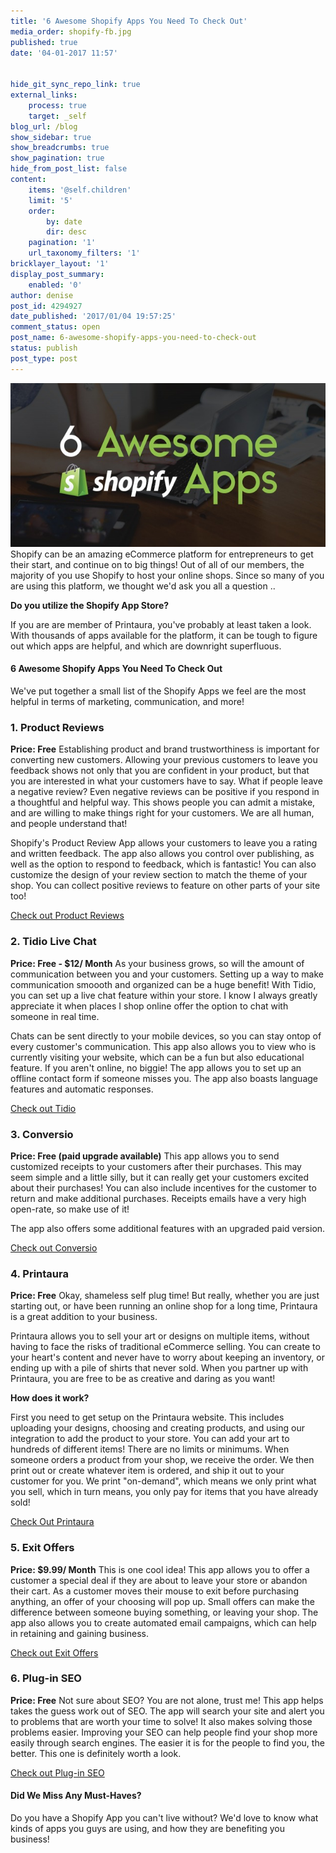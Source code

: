 ```yaml
---
title: '6 Awesome Shopify Apps You Need To Check Out'
media_order: shopify-fb.jpg
published: true
date: '04-01-2017 11:57'


hide_git_sync_repo_link: true
external_links:
    process: true
    target: _self
blog_url: /blog
show_sidebar: true
show_breadcrumbs: true
show_pagination: true
hide_from_post_list: false
content:
    items: '@self.children'
    limit: '5'
    order:
        by: date
        dir: desc
    pagination: '1'
    url_taxonomy_filters: '1'
bricklayer_layout: '1'
display_post_summary:
    enabled: '0'
author: denise
post_id: 4294927
date_published: '2017/01/04 19:57:25'
comment_status: open
post_name: 6-awesome-shopify-apps-you-need-to-check-out
status: publish
post_type: post
---
```


[![](shopify-fb.jpg)](/blog/e-commerce-tips/6-awesome-shopify-apps-you-need-to-check-out)
Shopify can be an amazing eCommerce platform for entrepreneurs to get their start, and continue on to big things! Out of all of our members, the majority of you use Shopify to host your online shops. Since so many of you are using this platform, we thought we'd ask you all a question .. 

<strong>Do you utilize the Shopify App Store? </strong>

If you are are member of Printaura, you've probably at least taken a look. With thousands of apps available for the platform, it can be tough to figure out which apps are helpful, and which are downright superfluous. 

<h4>6 Awesome Shopify Apps You Need To Check Out</h4>
We've put together a small list of the Shopify Apps we feel are the most helpful in terms of marketing, communication, and more! 

<h3>1. Product Reviews </h3>
<strong>Price: Free</strong>
Establishing product and brand trustworthiness is important for converting new customers. Allowing your previous customers to leave you feedback shows not only that you are confident in your product, but that you are interested in what your customers have to say. What if people leave a negative review? Even negative reviews can be positive if you respond in a thoughtful and helpful way. This shows people you can admit a mistake, and are willing to make things right for your customers. We are all human, and people understand that!

Shopify's Product Review App allows your customers to leave you a rating and written feedback. The app also allows you control over publishing, as well as the option to respond to feedback, which is fantastic! You can also customize the design of your review section to match the theme of your shop. You can collect positive reviews to feature on other parts of your site too! 

<a href="https://apps.shopify.com/product-reviews" target="_blank">Check out Product Reviews </a>

<h3>2. Tidio Live Chat</h3>
<strong>Price: Free - $12/ Month</strong>
As your business grows, so will the amount of communication between you and your customers. Setting up a way to make communication smoooth and organized can be a huge benefit! With Tidio, you can set up a live chat feature within your store. I know I always greatly appreciate it when places I shop online offer the option to chat with someone in real time.  

Chats can be sent directly to your mobile devices, so you can stay ontop of every customer's communication. This app also allows you to view who is currently visiting your website, which can be a fun but also educational feature. If you aren't online, no biggie! The app allows you to set up an offline contact form if someone misses you. The app also boasts language features and automatic responses. 

<a href="https://apps.shopify.com/tidio-chat?utm_source=shopify-blog&utm_medium=blog&utm_campaign=10-high-impact-shopify-apps-that-can-help-you-sell-more" target="_blank">Check out Tidio</a>

<h3>3. Conversio</h3>
<strong>Price: Free (paid upgrade available)</strong>
This app allows you to send customized receipts to your customers after their purchases. This may seem simple and a little silly, but it can really get your customers excited about their purchases! You can also include incentives for the customer to return and make additional purchases. Receipts emails have a very high open-rate, so make use of it!

The app also offers some additional features with an upgraded paid version. 

<a href="https://www.shopify.com/blog/57215173-10-high-impact-shopify-apps-that-can-help-you-sell-more" target="_blank">Check out Conversio </a>

<h3>4. Printaura</h3>
<strong>Price: Free</strong> 
Okay, shameless self plug time! But really, whether you are just starting out, or have been running an online shop for a long time, Printaura is a great addition to your business. 

Printaura allows you to sell your art or designs on multiple items, without having to face the risks of traditional eCommerce selling. You can create to your heart's content and never have to worry about keeping an inventory, or ending up with a pile of shirts that never sold. When you partner up with Printaura, you are free to be as creative and daring as you want!

<strong>How does it work? </strong>

First you need to get setup on the Printaura website. This includes uploading your designs, choosing and creating products, and using our integration to add the product to your store. You can add your art to hundreds of different items! There are no limits or minimums. When someone orders a product from your shop, we receive the order. We then print out or create whatever item is ordered, and ship it out to your customer for you. We print "on-demand", which means we only print what you sell, which in turn means, you only pay for items that you have already sold! 

<a href="https://printaura.com/register/" target="_blank">Check Out Printaura</a>

<h3>5. Exit Offers </h3>
<strong>Price: $9.99/ Month</strong>
This is one cool idea! This app allows you to offer a customer a special deal if they are about to leave your store or abandon their cart. As a customer moves their mouse to exit before purchasing anything, an offer of your choosing will pop up. Small offers can make the difference between someone buying something, or leaving your shop. The app also allows you to create automated email campaigns, which can help in retaining and gaining business. 

<a href="https://apps.shopify.com/sticky-exit-offers?utm_source=shopify-blog&utm_medium=blog&utm_campaign=10-high-impact-shopify-apps-that-can-help-you-sell-more" target="_blank">Check out Exit Offers </a>

<h3>6. Plug-in SEO </h3>
<strong>Price: Free</strong>
Not sure about SEO? You are not alone, trust me! This app helps takes the guess work out of SEO. The app will search your site and alert you to problems that are worth your time to solve! It also makes solving those problems easier. Improving your SEO can help people find your shop more easily through search engines. The easier it is for the people to find you, the better. This one is definitely worth a look. 

<a href="https://apps.shopify.com/plug-in-seo" target="_blank">Check out Plug-in SEO</a>

<h4>Did We Miss Any Must-Haves?</h4>
Do you have a Shopify App you can't live without? We'd love to know what kinds of apps you guys are using, and how they are benefiting you business! 